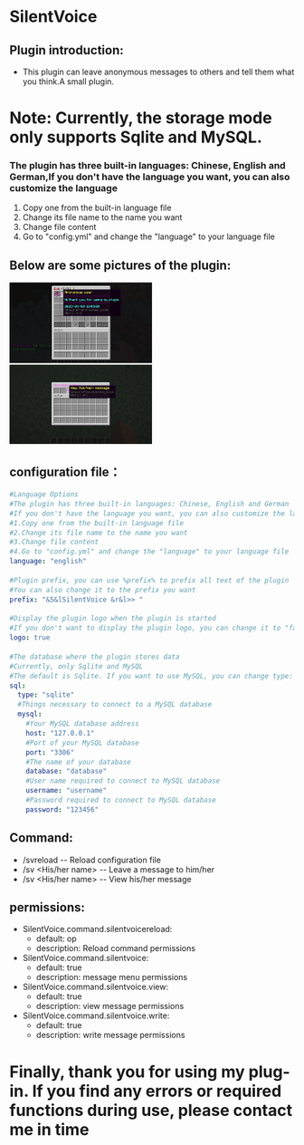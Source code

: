 # SilentVoice
## Plugin introduction:
* This plugin can leave anonymous messages to others and tell them what you think.A small plugin.

# Note: Currently, the storage mode only supports Sqlite and MySQL.
### The plugin has three built-in languages: Chinese, English and German,If you don't have the language you want, you can also customize the language
1. Copy one from the built-in language file
2. Change its file name to the name you want
3. Change file content
4. Go to "config.yml" and change the "language" to your language file

## Below are some pictures of the plugin:
<div>
  <img src="https://github.com/plaidmrdeer/SilentVoice/blob/main/img/1.png" width="50%">
</div>
<div>
  <img src="https://github.com/plaidmrdeer/SilentVoice/blob/main/img/2.png" width="50%">
</div>

## configuration file：
```yaml
#Language Options
#The plugin has three built-in languages: Chinese, English and German
#If you don't have the language you want, you can also customize the language
#1.Copy one from the built-in language file
#2.Change its file name to the name you want
#3.Change file content
#4.Go to "config.yml" and change the "language" to your language file
language: "english"

#Plugin prefix, you can use %prefix% to prefix all text of the plugin
#You can also change it to the prefix you want
prefix: "&5&lSilentVoice &r&l>> "

#Display the plugin logo when the plugin is started
#If you don't want to display the plugin logo, you can change it to "false"
logo: true

#The database where the plugin stores data
#Currently, only Sqlite and MySQL
#The default is Sqlite. If you want to use MySQL, you can change type: "sqlite" to "mysql"
sql:
  type: "sqlite"
  #Things necessary to connect to a MySQL database
  mysql:
    #Your MySQL database address
    host: "127.0.0.1"
    #Port of your MySQL database
    port: "3306"
    #The name of your database
    database: "database"
    #User name required to connect to MySQL database
    username: "username"
    #Password required to connect to MySQL database
    password: "123456"
```

## Command:
* /svreload -- Reload configuration file
* /sv <His/her name> <Message> -- Leave a message to him/her
* /sv <His/her name> -- View his/her message

## permissions:
* SilentVoice.command.silentvoicereload:
    * default: op
    * description: Reload command permissions
* SilentVoice.command.silentvoice:
    * default: true
    * description: message menu permissions
* SilentVoice.command.silentvoice.view:
    * default: true
    * description: view message permissions
* SilentVoice.command.silentvoice.write:
    * default: true
    * description: write message permissions

# Finally, thank you for using my plug-in. If you find any errors or required functions during use, please contact me in time
